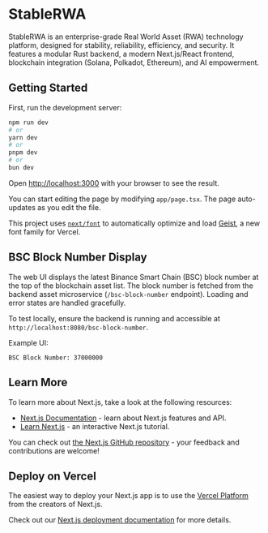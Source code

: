 # StableRWA

StableRWA is an enterprise-grade Real World Asset (RWA) technology platform, designed for stability, reliability, efficiency, and security. It features a modular Rust backend, a modern Next.js/React frontend, blockchain integration (Solana, Polkadot, Ethereum), and AI empowerment.

## Getting Started

First, run the development server:

```bash
npm run dev
# or
yarn dev
# or
pnpm dev
# or
bun dev
```

Open [http://localhost:3000](http://localhost:3000) with your browser to see the result.

You can start editing the page by modifying `app/page.tsx`. The page auto-updates as you edit the file.

This project uses [`next/font`](https://nextjs.org/docs/app/building-your-application/optimizing/fonts) to automatically optimize and load [Geist](https://vercel.com/font), a new font family for Vercel.

## BSC Block Number Display

The web UI displays the latest Binance Smart Chain (BSC) block number at the top of the blockchain asset list. The block number is fetched from the backend asset microservice (`/bsc-block-number` endpoint). Loading and error states are handled gracefully.

To test locally, ensure the backend is running and accessible at `http://localhost:8080/bsc-block-number`.

Example UI:

```
BSC Block Number: 37000000
```

## Learn More

To learn more about Next.js, take a look at the following resources:

- [Next.js Documentation](https://nextjs.org/docs) - learn about Next.js features and API.
- [Learn Next.js](https://nextjs.org/learn) - an interactive Next.js tutorial.

You can check out [the Next.js GitHub repository](https://github.com/vercel/next.js) - your feedback and contributions are welcome!

## Deploy on Vercel

The easiest way to deploy your Next.js app is to use the [Vercel Platform](https://vercel.com/new?utm_medium=default-template&filter=next.js&utm_source=create-next-app&utm_campaign=create-next-app-readme) from the creators of Next.js.

Check out our [Next.js deployment documentation](https://nextjs.org/docs/app/building-your-application/deploying) for more details.
